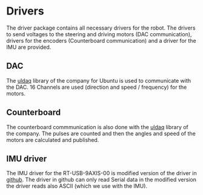 # Drivers
The driver package contains all necessary drivers for the robot. The drivers to send voltages to the steering and driving motors (DAC communication), drivers for the encoders (Counterboard communication) and a driver for the IMU are provided.

## DAC
The [uldaq](https://www.mccdaq.com/PDFs/Manuals/UL-Linux/c/index.html) library of the company for Ubuntu is used to communicate with the DAC. 16 Channels are used (direction and speed / frequency) for the motors.

## Counterboard
The counterboard commmunication is also done with the [uldaq](https://www.mccdaq.com/PDFs/Manuals/UL-Linux/c/index.html) library of the company. The pulses are counted and then the angles and speed of the motors are calculated and published.

## IMU driver
The IMU driver for the RT-USB-9AXIS-00 is modified version of the driver in [github](https://github.com/rt-net/RT-USB-9AXIS-00). The driver in github can only read Serial data in the modified version the driver reads also ASCII (which we use with the IMU).
